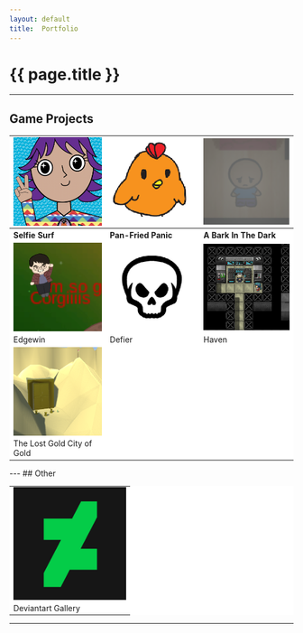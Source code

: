 ```yaml
---
layout:	default
title:	Portfolio
---
```


# {{ page.title }}

<hr />

## Game Projects

<table style="width:100%;text-align:left;background-color:white;" cellpadding="10">

 <tr>
  <td> <a href="s_selfiesurf.md"><img align="middle" src="images/selfiesurf0_1.png" width="200"></a> </td>
  <td> <a href="s_panfriedpanic.md"><img align="middle" src="images/panfriedpanic0.png" width="200"></a> </td>
  <td> <a href="s_abitd.md"><img align="middle" src="images/abitd0.png" width="200"></a></td>
 </tr>
 <tr>
  <th>Selfie Surf</th>
  <th>Pan-Fried Panic</th>
  <th>A Bark In The Dark</th>
 </tr>

 <tr>
  <td> <a href="s_edgewin.md"><img align="middle" src="images/edgewin0.png" width="200"></a> </td>
  <td> <a href="s_defier.md"><img align="middle" src="images/defier0.png" width="200"></a> </td>
  <td> <img align="middle" src="images/haven0.png" width="200"> </td>
 </tr>
 <tr>
  <td>Edgewin</td>
  <td>Defier</td>
  <td>Haven</td>
 </tr>

 <tr>
  <td> <img align="middle" src="images/lgcog0.png" width="200"> </td>
 </tr>
 <tr>
  <td> The Lost Gold City of Gold </td>
 </tr>

</table>
---
## Other

<table style="width:100%;text-align:left;background-color:white;" cellpadding="10">
 <tr>
  <td> <a href="https://shiftkeyk.deviantart.com/gallery/"><img align="middle" src="images/DAlogo.jpg" width="200"></a> </td>
 </tr>
 <tr>
  <td> Deviantart Gallery </td>
 </tr>
</table>

-----